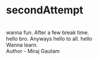 # secondAttempt
<br>
wanna fun.
After a few break time.
<br>
hello bro. Anyways hello to all. hello
<br>
Wanna learn.
<br>
Author - Miraj Gautam
